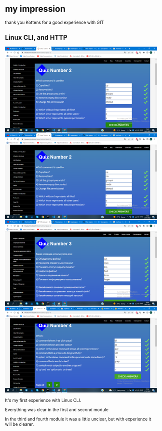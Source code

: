 # my impression

thank you Kottens for a good experience with GIT

## Linux CLI, and HTTP

![image1](task_linux_cli\linux_modul1.png)
![image2](task_linux_cli\linux_modul2.png)
![image3](task_linux_cli\linux_modul3.png)
![image4](task_linux_cli\linux_modul4.png)

It's my first experience with Linux CLI.

Everything was clear in the first and second module

In the third and fourth module it was a little unclear, but with experience it will be clearer.

